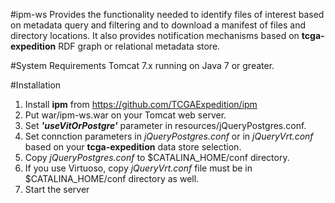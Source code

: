 #ipm-ws
Provides the functionality needed to identify files of interest based on metadata query 
and filtering and to download a manifest of files and directory locations. 
It also provides notification mechanisms based on <b>tcga-expedition</b> 
RDF graph or relational metadata store.

#System Requirements
Tomcat 7.x running on Java 7 or greater.

#Installation
1. Install <b>ipm</b> from https://github.com/TCGAExpedition/ipm
2. Put war/ipm-ws.war on your Tomcat web server.
3. Set <b><i>'useVitOrPostgre'</i></b> parameter in resources/jQueryPostgres.conf.
4. Set connction parameters in <i>jQueryPostgres.conf</i> or in <i>jQueryVrt.conf</i> based on your 
<b>tcga-expedition</b> data store selection. 
5. Copy <i>jQueryPostgres.conf</i> to $CATALINA_HOME/conf directory.
6. If you use Virtuoso, copy <i>jQueryVrt.conf</i> file must be in $CATALINA_HOME/conf directory as well.
7. Start the server

